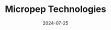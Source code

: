 ---  
layout: startup_page  
title: "Micropep Technologies"  
id: "micropep.com"  
permalink: "/micropeptechnologiesmicropep.com07252024/"  
website: "https://www.micro-pep.com/"  
funding_round: "Series B"  
funding_amount: "$29M"  
investors: "Zebra Impact Ventures, BPI Green Tech Investment, Fall Line Capital, FMC Ventures, Sofinnova Partners, Supernova Invest, IRDI Capital Investissement"  
about: "Micropep Technologies is a global leader in micropeptide technology, developing a proprietary AI-powered discovery platform (Krisalix) for micropeptides. The company focuses on creating sustainable, natural solutions for global challenges, primarily in agriculture, with a key focus on crop protection."  
markets: "Agriculture, Biotech, Chemical"  
hq: "Ramonville-Saint-Agne, Occitanie, France"  
founded_year: "2016"  
linkedin: "https://www.linkedin.com/company/micropep-technologies/"  
twitter: "https://twitter.com/micropep"  
instagram: ""  
facebook: ""  
crunchbase: "https://www.crunchbase.com/organization/micropep-technologies"  
pitchbook: "https://pitchbook.com/profiles/company/181399-42"  

date_display: "25-Jul-2024"  
date: "2024-07-25"

# SEO Optimization  
meta_title: "Micropep Technologies - Series B Funding ($29M)"  
meta_description: "Micropep Technologies, Micropep Technologies is a global leader in micropeptide technology, developing a proprietary AI-powered discovery platform (Krisalix) for micropeptid..."  
meta_keywords: "Micropep Technologies, Agriculture, Biotech, Chemical, Series B funding"  
canonical_url: "https://startup.projectstartups.com/micropeptechnologiesmicropep.com07252024/"  
---